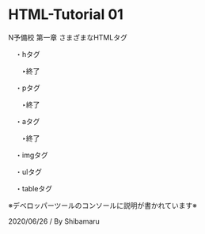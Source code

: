 # HTML-Tutorial 01
N予備校 第一章 さまざまなHTMLタグ

　・hタグ

　　‣終了


　・pタグ

　　‣終了


　・aタグ

　　‣終了


　・imgタグ

　・ulタグ

　・tableタグ

※デベロッパーツールのコンソールに説明が書かれています※

2020/06/26 / By Shibamaru